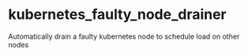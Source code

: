 # kubernetes_faulty_node_drainer
Automatically drain a faulty kubernetes node to schedule load on other nodes
